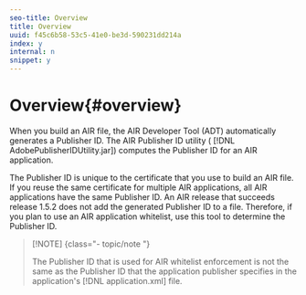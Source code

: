 ```yaml
---
seo-title: Overview
title: Overview
uuid: f45c6b58-53c5-41e0-be3d-590231dd214a
index: y
internal: n
snippet: y
---
```


# Overview{#overview}

When you build an AIR file, the AIR Developer Tool (ADT) automatically generates a Publisher ID. The AIR Publisher ID utility ( [!DNL AdobePublisherIDUtility.jar]) computes the Publisher ID for an AIR application.

The Publisher ID is unique to the certificate that you use to build an AIR file. If you reuse the same certificate for multiple AIR applications, all AIR applications have the same Publisher ID. An AIR release that succeeds release 1.5.2 does not add the generated Publisher ID to a file. Therefore, if you plan to use an AIR application whitelist, use this tool to determine the Publisher ID. 

>[!NOTE] {class="- topic/note "}
>
>The Publisher ID that is used for AIR whitelist enforcement is not the same as the Publisher ID that the application publisher specifies in the application's [!DNL application.xml] file.

